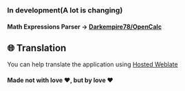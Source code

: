 ### In development(A lot is changing)

#### Math Expressions Parser -> [Darkempire78/OpenCalc](https://github.com/Darkempire78/OpenCalc)

## :globe_with_meridians: Translation
You can help translate the application using [Hosted Weblate](https://hosted.weblate.org/projects/calculator-you)

#### Made not with love :heart:, but by love :heart:
